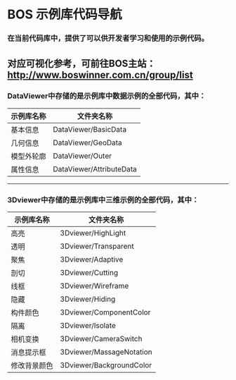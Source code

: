 # BOS 示例库代码导航

### 在当前代码库中，提供了可以供开发者学习和使用的示例代码。  
对应可视化参考，可前往BOS主站：
    http://www.boswinner.com.cn/group/list
---
### DataViewer中存储的是示例库中数据示例的全部代码，其中：

示例库名称 | 文件夹名称 
------------ | ------------- 
基本信息 | DataViewer/BasicData  
几何信息 | DataViewer/GeoData
模型外轮廓 | DataViewer/Outer
属性信息 | DataViewer/AttributeData
---
### 3Dviewer中存储的是示例库中三维示例的全部代码，其中：

示例库名称 | 文件夹名称 
------------ | ------------- 
高亮 | 3Dviewer/HighLight  
透明 | 3Dviewer/Transparent
聚焦 | 3Dviewer/Adaptive
剖切 | 3Dviewer/Cutting
线框 | 3Dviewer/Wireframe
隐藏 | 3Dviewer/Hiding
构件颜色 | 3Dviewer/ComponentColor
隔离 | 3Dviewer/Isolate
相机变换 | 3Dviewer/CameraSwitch
消息提示框 | 3Dviewer/MassageNotation
修改背景颜色 | 3Dviewer/BackgroundColor












